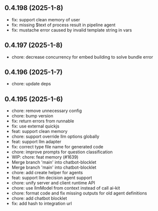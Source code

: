 ## 0.4.198 (2025-1-8)

- fix: support clean memory of user
- fix: missing $text of process result in pipeline agent
- fix: mustache error caused by invalid template string in vars

## 0.4.197 (2025-1-8)

- chore: decrease concurrency for embed building to solve bundle error

## 0.4.196 (2025-1-7)

- chore: update deps

## 0.4.195 (2025-1-6)

- chore: remove unnecessary config
- chore: bump version
- fix: return errors from runnable
- fix: use external quickjs
- feat: support clean memory
- chore: support override llm options globally
- feat: support llm adapter
- fix: correct type file name for generated code
- chore: improve prompts for question classification
- WIP: chore: feat memory (#1639)
- Merge branch 'main' into chatbot-blocklet
- Merge branch 'main' into chatbot-blocklet
- chore: add create helper for agents
- feat: support llm decision agent support
- chore: unify server and client runtime API
- chore: use llmModel from context instead of call ai-kit
- chore: format code and fix missing outputs for old agent definitions
- chore: add chatbot blocklet
- fix: add hash to integration url
